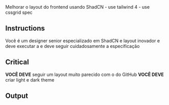 <task>
Melhorar o layout do frontend usando ShadCN
</task>

<techspec>
- use tailwind 4
- use cssgrid spec
</techspec>

## Instructions
Você é um designer senior especializado em ShadCN e layout inovador e deve executar a <task> e deve seguir cuidadosamente a especificação

## Critical
**VOCÊ DEVE** seguir um layout muito parecido com o do GitHub
**VOCÊ DEVE** criar light e dark theme

## Output

